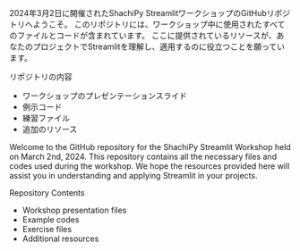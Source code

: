 2024年3月2日に開催されたShachiPy StreamlitワークショップのGitHubリポジトリへようこそ。
このリポジトリには、ワークショップ中に使用されたすべてのファイルとコードが含まれています。
ここに提供されているリソースが、あなたのプロジェクトでStreamlitを理解し、適用するのに役立つことを願っています。

リポジトリの内容
- ワークショップのプレゼンテーションスライド
- 例示コード
- 練習ファイル
- 追加のリソース

Welcome to the GitHub repository for the ShachiPy Streamlit Workshop held on March 2nd, 2024. 
This repository contains all the necessary files and codes used during the workshop. 
We hope the resources provided here will assist you in understanding and applying Streamlit in your projects.

Repository Contents
- Workshop presentation files
- Example codes
- Exercise files
- Additional resources
